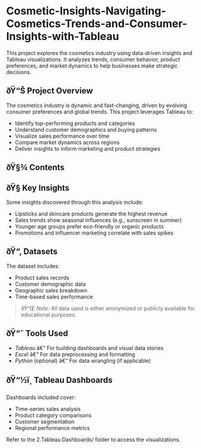 # Cosmetic-Insights-Navigating-Cosmetics-Trends-and-Consumer-Insights-with-Tableau

This project explores the cosmetics industry using data-driven insights and Tableau visualizations. It analyzes trends, consumer behavior, product preferences, and market dynamics to help businesses make strategic decisions.

## ðŸ“Š Project Overview

The cosmetics industry is dynamic and fast-changing, driven by evolving consumer preferences and global trends. This project leverages Tableau to:

- Identify top-performing products and categories
- Understand customer demographics and buying patterns
- Visualize sales performance over time
- Compare market dynamics across regions
- Deliver insights to inform marketing and product strategies

## ðŸ§¾ Contents



## ðŸ§  Key Insights

Some insights discovered through this analysis include:

- Lipsticks and skincare products generate the highest revenue
- Sales trends show seasonal influences (e.g., sunscreen in summer)
- Younger age groups prefer eco-friendly or organic products
- Promotions and influencer marketing correlate with sales spikes

## ðŸ“‚ Datasets

The dataset includes:

- Product sales records
- Customer demographic data
- Geographic sales breakdown
- Time-based sales performance

> ðŸ“Œ *Note*: All data used is either anonymized or publicly available for educational purposes.

## ðŸ“ˆ Tools Used

- *Tableau* â€“ For building dashboards and visual data stories  
- *Excel* â€“ For data preprocessing and formatting  
- *Python* (optional) â€“ For data wrangling (if applicable)

## ðŸ“½ï¸ Tableau Dashboards

Dashboards included cover:

- Time-series sales analysis
- Product category comparisons
- Customer segmentation
- Regional performance metrics

Refer to the 2.Tableau Dashboards/ folder to access the visualizations.
